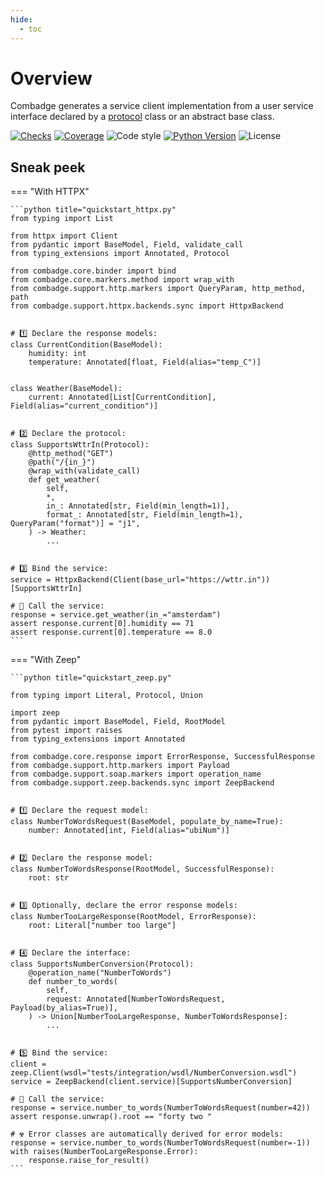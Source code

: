 ```yaml
---
hide:
  - toc
---
```


# Overview

Combadge generates a service client implementation from a user service interface
declared by a [protocol](https://peps.python.org/pep-0544/) class or an abstract base class.

[![Checks](https://img.shields.io/github/checks-status/kpn/combadge/main?logo=github)](https://github.com/kpn/combadge/actions/workflows/check.yaml)
[![Coverage](https://codecov.io/gh/kpn/combadge/branch/main/graph/badge.svg?token=ZAqYAaTXwE)](https://codecov.io/gh/kpn/combadge)
![Code style](https://img.shields.io/badge/code%20style-black-000000.svg)
[![Python Version](https://img.shields.io/pypi/pyversions/combadge?logo=python&logoColor=yellow)](https://pypi.org/project/combadge/)
![License](https://img.shields.io/github/license/kpn/combadge)

## Sneak peek

=== "With HTTPX"

    ```python title="quickstart_httpx.py"
    from typing import List

    from httpx import Client
    from pydantic import BaseModel, Field, validate_call
    from typing_extensions import Annotated, Protocol

    from combadge.core.binder import bind
    from combadge.core.markers.method import wrap_with
    from combadge.support.http.markers import QueryParam, http_method, path
    from combadge.support.httpx.backends.sync import HttpxBackend


    # 1️⃣ Declare the response models:
    class CurrentCondition(BaseModel):
        humidity: int
        temperature: Annotated[float, Field(alias="temp_C")]


    class Weather(BaseModel):
        current: Annotated[List[CurrentCondition], Field(alias="current_condition")]


    # 2️⃣ Declare the protocol:
    class SupportsWttrIn(Protocol):
        @http_method("GET")
        @path("/{in_}")
        @wrap_with(validate_call)
        def get_weather(
            self,
            *,
            in_: Annotated[str, Field(min_length=1)],
            format_: Annotated[str, Field(min_length=1), QueryParam("format")] = "j1",
        ) -> Weather:
            ...


    # 3️⃣ Bind the service:
    service = HttpxBackend(Client(base_url="https://wttr.in"))[SupportsWttrIn]

    # 🚀 Call the service:
    response = service.get_weather(in_="amsterdam")
    assert response.current[0].humidity == 71
    assert response.current[0].temperature == 8.0
    ```

=== "With Zeep"

    ```python title="quickstart_zeep.py"

    from typing import Literal, Protocol, Union

    import zeep
    from pydantic import BaseModel, Field, RootModel
    from pytest import raises
    from typing_extensions import Annotated

    from combadge.core.response import ErrorResponse, SuccessfulResponse
    from combadge.support.http.markers import Payload
    from combadge.support.soap.markers import operation_name
    from combadge.support.zeep.backends.sync import ZeepBackend


    # 1️⃣ Declare the request model:
    class NumberToWordsRequest(BaseModel, populate_by_name=True):
        number: Annotated[int, Field(alias="ubiNum")]


    # 2️⃣ Declare the response model:
    class NumberToWordsResponse(RootModel, SuccessfulResponse):
        root: str


    # 3️⃣ Optionally, declare the error response models:
    class NumberTooLargeResponse(RootModel, ErrorResponse):
        root: Literal["number too large"]


    # 4️⃣ Declare the interface:
    class SupportsNumberConversion(Protocol):
        @operation_name("NumberToWords")
        def number_to_words(
            self,
            request: Annotated[NumberToWordsRequest, Payload(by_alias=True)],
        ) -> Union[NumberTooLargeResponse, NumberToWordsResponse]:
            ...


    # 5️⃣ Bind the service:
    client = zeep.Client(wsdl="tests/integration/wsdl/NumberConversion.wsdl")
    service = ZeepBackend(client.service)[SupportsNumberConversion]

    # 🚀 Call the service:
    response = service.number_to_words(NumberToWordsRequest(number=42))
    assert response.unwrap().root == "forty two "

    # ☢️ Error classes are automatically derived for error models:
    response = service.number_to_words(NumberToWordsRequest(number=-1))
    with raises(NumberTooLargeResponse.Error):
        response.raise_for_result()
    ```
